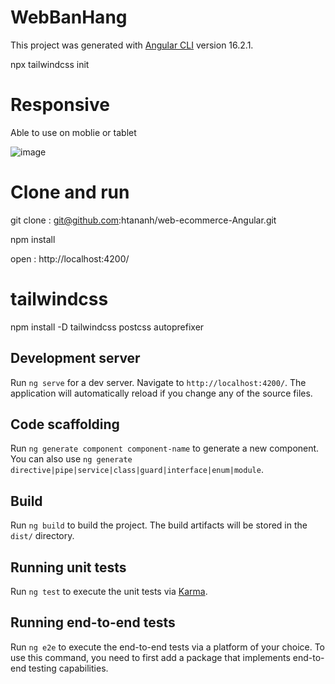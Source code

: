 # WebBanHang

This project was generated with [Angular CLI](https://github.com/angular/angular-cli) version 16.2.1.


npx tailwindcss init
# Responsive 
Able to use on moblie or tablet

![image](https://github.com/htananh/web-ecommerce-Angular/assets/109346888/3261fcf2-49ac-4791-9acd-3a51bbd09c12)


# Clone and run
git clone : git@github.com:htananh/web-ecommerce-Angular.git

npm install

open : http://localhost:4200/
# tailwindcss
npm install -D tailwindcss postcss autoprefixer
## Development server

Run `ng serve` for a dev server. Navigate to `http://localhost:4200/`. The application will automatically reload if you change any of the source files.

## Code scaffolding

Run `ng generate component component-name` to generate a new component. You can also use `ng generate directive|pipe|service|class|guard|interface|enum|module`.

## Build

Run `ng build` to build the project. The build artifacts will be stored in the `dist/` directory.

## Running unit tests

Run `ng test` to execute the unit tests via [Karma](https://karma-runner.github.io).

## Running end-to-end tests

Run `ng e2e` to execute the end-to-end tests via a platform of your choice. To use this command, you need to first add a package that implements end-to-end testing capabilities.


